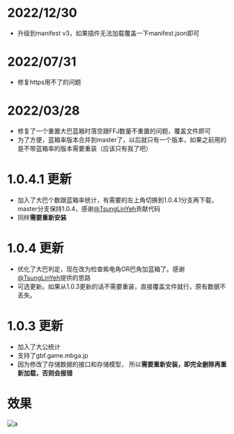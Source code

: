 # 2022/12/30
- 升级到manifest v3，如果插件无法加载覆盖一下manifest.json即可

# 2022/07/31
- 修复https用不了的问题

# 2022/03/28
- 修复了一个重置大巴蓝箱时落空跟FFJ数量不重置的问题，覆盖文件即可
- 为了方便，蓝箱率版本合并到master了，以后就只有一个版本，如果之前用的是不带蓝箱率的版本需要重装（应该只有我了吧）

# 1.0.4.1 更新
- 加入了大巴个数跟蓝箱率统计，有需要的左上角切换到1.0.4.1分支再下载，master分支保持1.0.4，感谢[@TsungLinYeh](https://github.com/TsungLinYeh)贡献代码
- 同样**需要重新安装**

# 1.0.4 更新
- 优化了大巴判定，现在改为检查紫电角OR巴角加蓝箱了。感谢[@TsungLinYeh](https://github.com/TsungLinYeh)提供的思路
- 可选更新。如果从1.0.3更新的话不需要重装，直接覆盖文件就行，原有数据不丢失。

# 1.0.3 更新
- 加入了大公统计
- 支持了gbf.game.mbga.jp
- 因为修改了存储数据的接口和存储模型， 所以**需要重新安装，即完全删除再重新加载，否则会报错**


# 效果

![a](https://i.imgur.com/CqjstCI.png)
